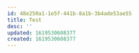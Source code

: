 ```yaml
---
id: 48e250a1-1e5f-441b-8a1b-3b4ade53ae55
title: Test
desc: ''
updated: 1619530608377
created: 1619530608377
---
```



